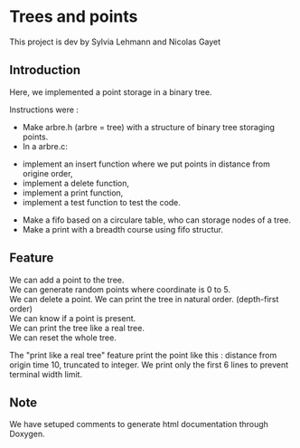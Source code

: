 # Trees and points

This project is dev by Sylvia Lehmann and Nicolas Gayet

## Introduction

Here, we implemented a point storage in a binary tree.

Instructions were :
- Make arbre.h (arbre = tree) with a structure of binary tree storaging points.
- In a arbre.c:
 + implement an insert function where we put points in distance from origine order,
 + implement a delete function,
 + implement a print function,
 + implement a test function to test the code.
- Make a fifo based on a circulare table, who can storage nodes of a tree.
- Make a print with a breadth course using fifo structur.

## Feature

We can add a point to the tree.  
We can generate random points where coordinate is 0 to 5.  
We can delete a point.
We can print the tree in natural order. (depth-first order)  
We can know if a point is present.  
We can print the tree like a real tree.  
We can reset the whole tree.  

The "print like a real tree" feature print the point like this : distance from origin time 10, truncated to integer. We print only the first 6 lines to prevent terminal width limit.

## Note

We have setuped comments to generate html documentation through Doxygen.
